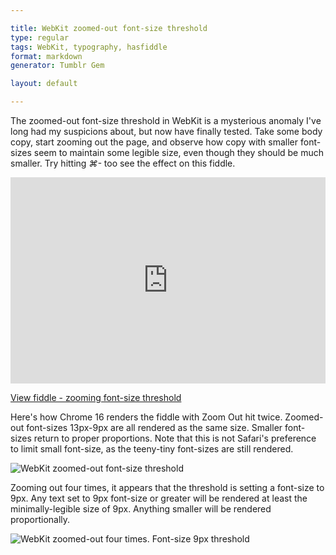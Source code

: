 ```yaml
---

title: WebKit zoomed-out font-size threshold
type: regular
tags: WebKit, typography, hasfiddle
format: markdown
generator: Tumblr Gem

layout: default

---
```


The zoomed-out font-size threshold in WebKit is a mysterious anomaly I've long had my suspicions about, but now have finally tested. Take some body copy, start zooming out the page, and observe how copy with smaller font-sizes seem to maintain some legible size, even though they should be much smaller. Try hitting _⌘-_ too see the effect on this fiddle.

<iframe style="width: 100%; height: 330px" src="http://jsfiddle.net/desandro/H3Muc/embedded/result" allowfullscreen="allowfullscreen" frameborder="0"> </iframe>

[View fiddle - zooming font-size threshold](http://jsfiddle.net/desandro/H3Muc/)

Here's how Chrome 16 renders the fiddle with Zoom Out hit twice. Zoomed-out font-sizes 13px-9px are all rendered as the same size. Smaller font-sizes return to proper proportions. Note that this is not Safari's preference to limit small font-size, as the teeny-tiny font-sizes are still rendered.

![WebKit zoomed-out font-size threshold](http://i.imgur.com/4yInV.png)

Zooming out four times, it appears that the threshold is setting a font-size to 9px. Any text set to 9px font-size or greater will be rendered at least the minimally-legible size of 9px. Anything smaller will be rendered proportionally.

![WebKit zoomed-out four times. Font-size 9px threshold](http://i.imgur.com/3B4Jf.png)
